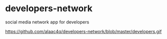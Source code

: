 # developers-network
social media network app for developers

https://github.com/alaac4q/developers-network/blob/master/developers.gif
